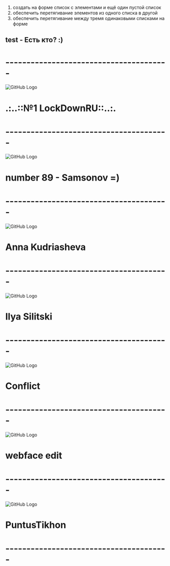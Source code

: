 1. создать на форме список с элементами и ещё один пустой список
2. обеспечить перетягивание элементов из одного списка в другой
3. обеспечить перетягивание между тремя одинаковыми списками на форме


## test - Есть кто? :)
# ---------------------------------------
![GitHub Logo](http://www.crowndeliandcatering.com/wp-content/uploads/2014/12/Crown-Icon_transparency_02.png)
# .:..::№1 LockDownRU::..:.
# ---------------------------------------
![GitHub Logo](http://www.crowndeliandcatering.com/wp-content/uploads/2014/12/Crown-Icon_transparency_02.png)
# number 89 - Samsonov =) 
# ---------------------------------------
![GitHub Logo](http://www.crowndeliandcatering.com/wp-content/uploads/2014/12/Crown-Icon_transparency_02.png)
# Anna Kudriasheva
# ---------------------------------------
![GitHub Logo](http://www.crowndeliandcatering.com/wp-content/uploads/2014/12/Crown-Icon_transparency_02.png)
# Ilya Silitski
# ---------------------------------------
![GitHub Logo](http://www.crowndeliandcatering.com/wp-content/uploads/2014/12/Crown-Icon_transparency_02.png)
# Conflict
# ---------------------------------------
![GitHub Logo](http://www.crowndeliandcatering.com/wp-content/uploads/2014/12/Crown-Icon_transparency_02.png)
# webface edit
# ---------------------------------------
![GitHub Logo](http://www.crowndeliandcatering.com/wp-content/uploads/2014/12/Crown-Icon_transparency_02.png)
# PuntusTikhon
# ---------------------------------------
